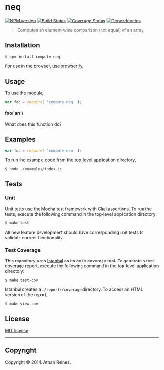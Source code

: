 neq
===
[![NPM version][npm-image]][npm-url] [![Build Status][travis-image]][travis-url] [![Coverage Status][coveralls-image]][coveralls-url] [![Dependencies][dependencies-image]][dependencies-url]

> Computes an element-wise comparison (not equal) of an array.


## Installation

``` bash
$ npm install compute-neq
```

For use in the browser, use [browserify](https://github.com/substack/node-browserify).


## Usage

To use the module,

``` javascript
var foo = require( 'compute-neq' );
```

#### foo( arr )

What does this function do?


## Examples

``` javascript
var foo = require( 'compute-neq' );
```

To run the example code from the top-level application directory,

``` bash
$ node ./examples/index.js
```


## Tests

### Unit

Unit tests use the [Mocha](http://visionmedia.github.io/mocha) test framework with [Chai](http://chaijs.com) assertions. To run the tests, execute the following command in the top-level application directory:

``` bash
$ make test
```

All new feature development should have corresponding unit tests to validate correct functionality.


### Test Coverage

This repository uses [Istanbul](https://github.com/gotwarlost/istanbul) as its code coverage tool. To generate a test coverage report, execute the following command in the top-level application directory:

``` bash
$ make test-cov
```

Istanbul creates a `./reports/coverage` directory. To access an HTML version of the report,

``` bash
$ make view-cov
```


## License

[MIT license](http://opensource.org/licenses/MIT). 


---
## Copyright

Copyright &copy; 2014. Athan Reines.


[npm-image]: http://img.shields.io/npm/v/compute-neq.svg
[npm-url]: https://npmjs.org/package/compute-neq

[travis-image]: http://img.shields.io/travis/compute-io/neq/master.svg
[travis-url]: https://travis-ci.org/compute-io/neq

[coveralls-image]: https://img.shields.io/coveralls/compute-io/neq/master.svg
[coveralls-url]: https://coveralls.io/r/compute-io/neq?branch=master

[dependencies-image]: http://img.shields.io/david/compute-io/neq.svg
[dependencies-url]: https://david-dm.org/compute-io/neq

[dev-dependencies-image]: http://img.shields.io/david/dev/compute-io/neq.svg
[dev-dependencies-url]: https://david-dm.org/dev/compute-io/neq

[github-issues-image]: http://img.shields.io/github/issues/compute-io/neq.svg
[github-issues-url]: https://github.com/compute-io/neq/issues
